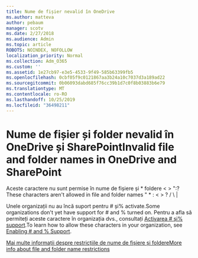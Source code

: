 ```yaml
---
title: Nume de fișier nevalid în OneDrive
ms.author: matteva
author: pebaum
manager: scotv
ms.date: 2/27/2018
ms.audience: Admin
ms.topic: article
ROBOTS: NOINDEX, NOFOLLOW
localization_priority: Normal
ms.collection: Adm_O365
ms.custom: ''
ms.assetid: 1e27cb97-e3e5-4533-9f49-585b63399fb5
ms.openlocfilehash: 0cbf05f9c0121867aa3b24a10c7037d3a189ad22
ms.sourcegitcommit: 0b06093dabd685f76cc39b1d7c0f8b03883b6e79
ms.translationtype: MT
ms.contentlocale: ro-RO
ms.lasthandoff: 10/25/2019
ms.locfileid: "36498211"
---
```

# <a name="invalid-file-and-folder-names-in-onedrive-and-sharepoint"></a><span data-ttu-id="12dac-102">Nume de fișier și folder nevalid în OneDrive și SharePoint</span><span class="sxs-lookup"><span data-stu-id="12dac-102">Invalid file and folder names in OneDrive and SharePoint</span></span>

<span data-ttu-id="12dac-103">Aceste caractere nu sunt permise în nume de fișiere și \* foldere \< \> ":?</span><span class="sxs-lookup"><span data-stu-id="12dac-103">These characters aren't allowed in file and folder names " \* : \< \> ?</span></span> <span data-ttu-id="12dac-104">/ \ |</span><span class="sxs-lookup"><span data-stu-id="12dac-104"></span></span> 
  
<span data-ttu-id="12dac-105">Unele organizații nu au încă suport pentru # și% activate.</span><span class="sxs-lookup"><span data-stu-id="12dac-105">Some organizations don't yet have support for # and % turned on.</span></span> <span data-ttu-id="12dac-106">Pentru a afla să permiteți aceste caractere în organizația dvs., consultați [Activarea # și% support](https://go.microsoft.com/fwlink/?linkid=862611).</span><span class="sxs-lookup"><span data-stu-id="12dac-106">To learn how to allow these characters in your organization, see [Enabling # and % Support](https://go.microsoft.com/fwlink/?linkid=862611).</span></span> 
  
[<span data-ttu-id="12dac-107">Mai multe informații despre restricțiile de nume de fișiere și foldere</span><span class="sxs-lookup"><span data-stu-id="12dac-107">More info about file and folder name restrictions</span></span>](https://go.microsoft.com/fwlink/?linkid=866430)
  


